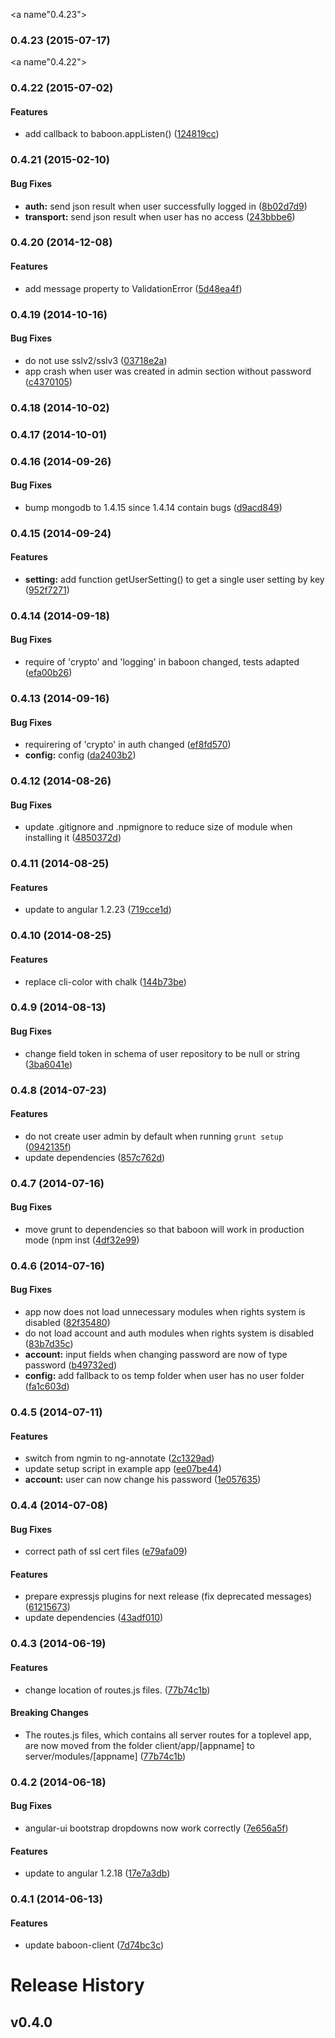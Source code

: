 <a name"0.4.23"></a>
### 0.4.23 (2015-07-17)


<a name"0.4.22"></a>
### 0.4.22 (2015-07-02)


#### Features

* add callback to baboon.appListen() ([124819cc](https://github.com/litixsoft/baboon/commit/124819cc))


<a name="0.4.21"></a>
### 0.4.21 (2015-02-10)


#### Bug Fixes

* **auth:** send json result when user successfully logged in ([8b02d7d9](https://github.com/litixsoft/baboon/commit/8b02d7d9867e13a0108286447ed0547a3d05686b))
* **transport:** send json result when user has no access ([243bbbe6](https://github.com/litixsoft/baboon/commit/243bbbe645cc617e1cadf72e847f79bb0d3676cd))


<a name="0.4.20"></a>
### 0.4.20 (2014-12-08)


#### Features

* add message property to ValidationError ([5d48ea4f](https://github.com/litixsoft/baboon/commit/5d48ea4f37afef17c02d1b92bf250c3ad6eb9453))


<a name="0.4.19"></a>
### 0.4.19 (2014-10-16)


#### Bug Fixes

* do not use sslv2/sslv3 ([03718e2a](https://github.com/litixsoft/baboon/commit/03718e2a581f97584c872fcfc5e6ddea6b597c7a))
* app crash when user was created in admin section without password ([c4370105](https://github.com/litixsoft/baboon/commit/c4370105b6b9576bd0b2d87908617ac6e5da1257))


<a name="0.4.18"></a>
### 0.4.18 (2014-10-02)


<a name="0.4.17"></a>
### 0.4.17 (2014-10-01)


<a name="0.4.16"></a>
### 0.4.16 (2014-09-26)


#### Bug Fixes

* bump mongodb to 1.4.15 since 1.4.14 contain bugs ([d9acd849](https://github.com/litixsoft/baboon/commit/d9acd8492bfe8c2b5b524050740bbcbd38fccf80))


<a name="0.4.15"></a>
### 0.4.15 (2014-09-24)


#### Features

* **setting:** add function getUserSetting() to get a single user setting by key ([952f7271](https://github.com/litixsoft/baboon/commit/952f7271c6c62dfba3f181a501c664fb24375af2))


<a name="0.4.14"></a>
### 0.4.14 (2014-09-18)


#### Bug Fixes

* require of 'crypto' and 'logging' in baboon changed, tests adapted ([efa00b26](https://github.com/litixsoft/baboon/commit/efa00b2682ee30ddfecd9672a27e4d1e86d40e9a))


<a name="0.4.13"></a>
### 0.4.13 (2014-09-16)


#### Bug Fixes

* requirering of 'crypto' in auth changed ([ef8fd570](https://github.com/litixsoft/baboon/commit/ef8fd5707335ef2fe8169a6f728a524c5be4a0a3))
* **config:** config ([da2403b2](https://github.com/litixsoft/baboon/commit/da2403b2d3eafed06e22f7ef069a8a0e7d587312))


<a name="0.4.12"></a>
### 0.4.12 (2014-08-26)


#### Bug Fixes

* update .gitignore and .npmignore to reduce size of module when installing it ([4850372d](https://github.com/litixsoft/baboon/commit/4850372d16c74a65bd5439e1d1006366d0609486))


<a name="0.4.11"></a>
### 0.4.11 (2014-08-25)


#### Features

* update to angular 1.2.23 ([719cce1d](https://github.com/litixsoft/baboon/commit/719cce1d2c1169278a999e4c74b23984541d0e79))


<a name="0.4.10"></a>
### 0.4.10 (2014-08-25)


#### Features

* replace cli-color with chalk ([144b73be](https://github.com/litixsoft/baboon/commit/144b73be19f77a92da43f7b5f06330f6cc8bbb9f))


<a name="0.4.9"></a>
### 0.4.9 (2014-08-13)


#### Bug Fixes

* change field token in schema of user repository to be null or string ([3ba6041e](https://github.com/litixsoft/baboon/commit/3ba6041e4a956a02ad8d4f9c806ce791dc79dcc7))


<a name="0.4.8"></a>
### 0.4.8 (2014-07-23)


#### Features

* do not create user admin by default when running `grunt setup` ([0942135f](https://github.com/litixsoft/baboon/commit/0942135fa121f3f469ab8513d6a4656131f11c22))
* update dependencies ([857c762d](https://github.com/litixsoft/baboon/commit/857c762d7cbc020f3245690cfa4e9aa16eb9e2a4))


<a name="0.4.7"></a>
### 0.4.7 (2014-07-16)


#### Bug Fixes

* move grunt to dependencies so that baboon will work in production mode (npm inst ([4df32e99](https://github.com/litixsoft/baboon/commit/4df32e99e581b5d0461533b2665c35b1c46dbe18))


<a name="0.4.6"></a>
### 0.4.6 (2014-07-16)


#### Bug Fixes

* app now does not load unnecessary modules when rights system is disabled ([82f35480](https://github.com/litixsoft/baboon/commit/82f35480c93c29d181d0ebe0b367bb58c01a7078))
* do not load account and auth modules when rights system is disabled ([83b7d35c](https://github.com/litixsoft/baboon/commit/83b7d35cace47606c2bd0f8b39f32df9a91690ba))
* **account:** input fields when changing password are now of type password ([b49732ed](https://github.com/litixsoft/baboon/commit/b49732ed9ab0cc28bb3b42f8f3dbb7a4d63fa31b))
* **config:** add fallback to os temp folder when user has no user folder ([fa1c603d](https://github.com/litixsoft/baboon/commit/fa1c603d94adec1a94146f872f0971e840346806))


<a name="0.4.5"></a>
### 0.4.5 (2014-07-11)


#### Features

* switch from ngmin to ng-annotate ([2c1329ad](https://github.com/litixsoft/baboon/commit/2c1329ad17a077a6975595a6c6f379445567010e))
* update setup script in example app ([ee07be44](https://github.com/litixsoft/baboon/commit/ee07be440126112f3ad48a0beb45834cdd2d29b1))
* **account:** user can now change his password ([1e057635](https://github.com/litixsoft/baboon/commit/1e057635bc82ee059e35670e29eb588a97549d5a))


<a name="0.4.4"></a>
### 0.4.4 (2014-07-08)


#### Bug Fixes

* correct path of ssl cert files ([e79afa09](https://github.com/litixsoft/baboon/commit/e79afa0924ec7c417f601dd777fb81dde8c988c5))


#### Features

* prepare expressjs plugins for next release (fix deprecated messages) ([61215673](https://github.com/litixsoft/baboon/commit/61215673425cc5ea86e441cdcbd0c08c95da0792))
* update dependencies ([43adf010](https://github.com/litixsoft/baboon/commit/43adf0104b8f1b13a1ddc9868b66e4d029db9bea))


<a name="0.4.3"></a>
### 0.4.3 (2014-06-19)


#### Features

* change location of routes.js files. ([77b74c1b](https://github.com/litixsoft/baboon/commit/77b74c1b94b52eae759b5c0aac75709767a2cf08))


#### Breaking Changes

* The routes.js files, which contains all server routes for a toplevel app, are now moved from the folder client/app/[appname] to server/modules/[appname]
 ([77b74c1b](https://github.com/litixsoft/baboon/commit/77b74c1b94b52eae759b5c0aac75709767a2cf08))


<a name="0.4.2"></a>
### 0.4.2 (2014-06-18)


#### Bug Fixes

* angular-ui bootstrap dropdowns now work correctly ([7e656a5f](https://github.com/litixsoft/baboon/commit/7e656a5f673a53ac28e5e432dc94a57d048d7586))


#### Features

* update to angular 1.2.18 ([17e7a3db](https://github.com/litixsoft/baboon/commit/17e7a3dbdd2f2ec361c200483d8b5a3e36a96786))


<a name="0.4.1"></a>
### 0.4.1 (2014-06-13)


#### Features

* update baboon-client ([7d74bc3c](https://github.com/litixsoft/baboon/commit/7d74bc3c2aca082c27f05265be9baaa08005ea21))


# Release History
## v0.4.0
